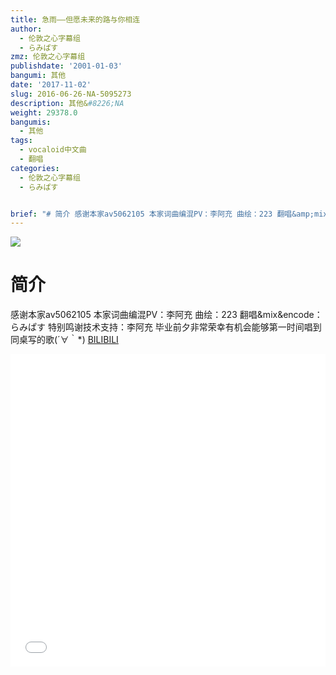 ```yaml
---
title: 急雨——但愿未来的路与你相连
author:
  - 伦敦之心字幕组
  - らみぱす
zmz: 伦敦之心字幕组
publishdate: '2001-01-03'
bangumi: 其他
date: '2017-11-02'
slug: 2016-06-26-NA-5095273
description: 其他&#8226;NA
weight: 29378.0
bangumis:
  - 其他
tags:
  - vocaloid中文曲
  - 翻唱
categories:
  - 伦敦之心字幕组
  - らみぱす


brief: "# 简介 感谢本家av5062105 本家词曲编混PV：李阿充 曲绘：223 翻唱&amp;mix&amp;encode：らみぱす 特别鸣谢技术支持：李阿充 毕业前夕非常荣幸有机会能够第一时间唱到同桌写的歌(´∀｀*)"
---
```

![](https://i.imgur.com/DdwK2fQ.png)
# 简介  
感谢本家av5062105
本家词曲编混PV：李阿充
曲绘：223
翻唱&amp;mix&amp;encode：らみぱす
特别鸣谢技术支持：李阿充
毕业前夕非常荣幸有机会能够第一时间唱到同桌写的歌(´∀｀*)
  [BILIBILI](https://www.bilibili.com/video/av5095273/)

<div class="vcontainer">  <iframe class='video' src="//www.bilibili.com/blackboard/player.html?aid=5095273" width="100%" height="500" frameborder="0" allowfullscreen="allowfullscreen"></iframe></div>
